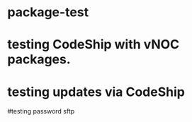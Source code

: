 # package-test
# testing CodeShip with vNOC packages.
# testing updates via CodeShip
#testing password sftp
